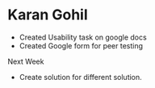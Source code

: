# Karan Gohil

- Created Usability task on google docs
- Created Google form for peer testing

Next Week

- Create solution for different solution.